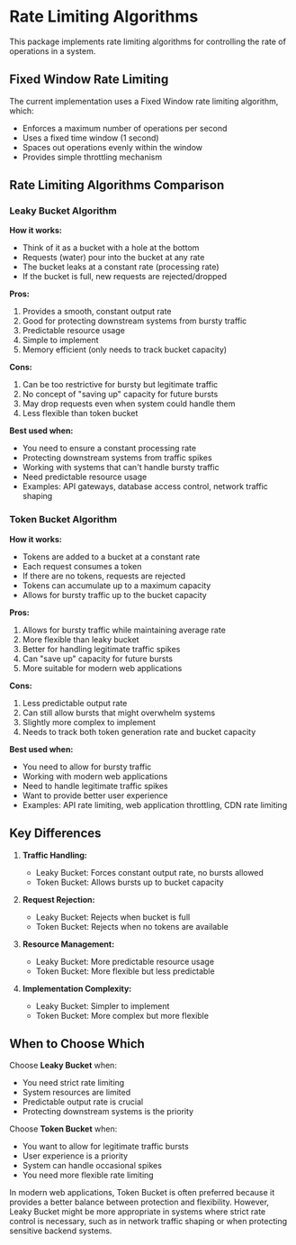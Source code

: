 # Rate Limiting Algorithms

This package implements rate limiting algorithms for controlling the rate of operations in a system.

## Fixed Window Rate Limiting

The current implementation uses a Fixed Window rate limiting algorithm, which:
- Enforces a maximum number of operations per second
- Uses a fixed time window (1 second)
- Spaces out operations evenly within the window
- Provides simple throttling mechanism

## Rate Limiting Algorithms Comparison

### Leaky Bucket Algorithm

**How it works:**
- Think of it as a bucket with a hole at the bottom
- Requests (water) pour into the bucket at any rate
- The bucket leaks at a constant rate (processing rate)
- If the bucket is full, new requests are rejected/dropped

**Pros:**
1. Provides a smooth, constant output rate
2. Good for protecting downstream systems from bursty traffic
3. Predictable resource usage
4. Simple to implement
5. Memory efficient (only needs to track bucket capacity)

**Cons:**
1. Can be too restrictive for bursty but legitimate traffic
2. No concept of "saving up" capacity for future bursts
3. May drop requests even when system could handle them
4. Less flexible than token bucket

**Best used when:**
- You need to ensure a constant processing rate
- Protecting downstream systems from traffic spikes
- Working with systems that can't handle bursty traffic
- Need predictable resource usage
- Examples: API gateways, database access control, network traffic shaping

### Token Bucket Algorithm

**How it works:**
- Tokens are added to a bucket at a constant rate
- Each request consumes a token
- If there are no tokens, requests are rejected
- Tokens can accumulate up to a maximum capacity
- Allows for bursty traffic up to the bucket capacity

**Pros:**
1. Allows for bursty traffic while maintaining average rate
2. More flexible than leaky bucket
3. Better for handling legitimate traffic spikes
4. Can "save up" capacity for future bursts
5. More suitable for modern web applications

**Cons:**
1. Less predictable output rate
2. Can still allow bursts that might overwhelm systems
3. Slightly more complex to implement
4. Needs to track both token generation rate and bucket capacity

**Best used when:**
- You need to allow for bursty traffic
- Working with modern web applications
- Need to handle legitimate traffic spikes
- Want to provide better user experience
- Examples: API rate limiting, web application throttling, CDN rate limiting

## Key Differences

1. **Traffic Handling:**
   - Leaky Bucket: Forces constant output rate, no bursts allowed
   - Token Bucket: Allows bursts up to bucket capacity

2. **Request Rejection:**
   - Leaky Bucket: Rejects when bucket is full
   - Token Bucket: Rejects when no tokens are available

3. **Resource Management:**
   - Leaky Bucket: More predictable resource usage
   - Token Bucket: More flexible but less predictable

4. **Implementation Complexity:**
   - Leaky Bucket: Simpler to implement
   - Token Bucket: More complex but more flexible

## When to Choose Which

Choose **Leaky Bucket** when:
- You need strict rate limiting
- System resources are limited
- Predictable output rate is crucial
- Protecting downstream systems is the priority

Choose **Token Bucket** when:
- You want to allow for legitimate traffic bursts
- User experience is a priority
- System can handle occasional spikes
- You need more flexible rate limiting

In modern web applications, Token Bucket is often preferred because it provides a better balance between protection and flexibility. However, Leaky Bucket might be more appropriate in systems where strict rate control is necessary, such as in network traffic shaping or when protecting sensitive backend systems. 